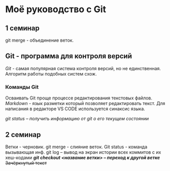 # Моё руководство с Git

## 1 семинар
git merge - объединение веток.
## Git - программа для контроля версий
*Git* - самая популярная система контроля версий, но не единственная. Алгоритм работы подобных систем схож.

### Команды Git
Осваивать Git проще процессе редактирования текстовых файлов. *Markdown* - язык разметки который позволяет редактировать текст. Для написания в редакторе VS CODE используется синаксис языка.

_git status – получить информацию от git о его текущем состоянии_

## 2 семинар
Ветки - черновик.
git merge - слияние веток.
Git status - команда вызывающая инф.
git log – вывод на экран истории всех коммитов с их хеш-кодами
***git checkout <название ветки> – переход к другой ветке***
~~Зачёркнутый текст~~